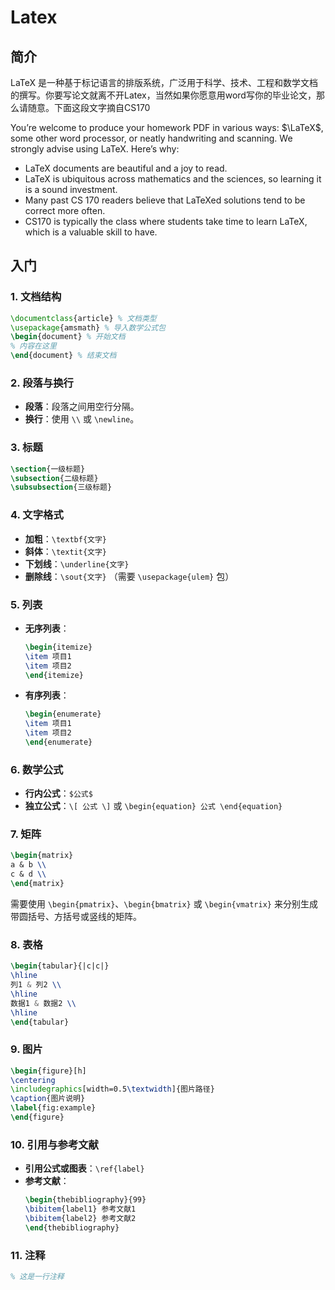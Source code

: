 # Latex
## 简介
LaTeX 是一种基于标记语言的排版系统，广泛用于科学、技术、工程和数学文档的撰写。你要写论文就离不开Latex，当然如果你愿意用word写你的毕业论文，那么请随意。下面这段文字摘自CS170

You’re welcome to produce your homework PDF in various ways: $\LaTeX$, some other word processor, or neatly handwriting and scanning. We strongly advise using LaTeX. Here’s why:
* LaTeX documents are beautiful and a joy to read.
* LaTeX is ubiquitous across mathematics and the sciences, so learning it is a sound investment.
* Many past CS 170 readers believe that LaTeXed solutions tend to be correct more often.
* CS170 is typically the class where students take time to learn LaTeX, which is a valuable skill to have.

## 入门
### 1. 文档结构
```latex
\documentclass{article} % 文档类型
\usepackage{amsmath} % 导入数学公式包
\begin{document} % 开始文档
% 内容在这里
\end{document} % 结束文档
```

### 2. 段落与换行
- **段落**：段落之间用空行分隔。
- **换行**：使用 `\\` 或 `\newline`。

### 3. 标题
```latex
\section{一级标题}
\subsection{二级标题}
\subsubsection{三级标题}
```

### 4. 文字格式
- **加粗**：`\textbf{文字}`
- **斜体**：`\textit{文字}`
- **下划线**：`\underline{文字}`
- **删除线**：`\sout{文字}` （需要 `\usepackage{ulem}` 包）

### 5. 列表
- **无序列表**：
    ```latex
    \begin{itemize}
    \item 项目1
    \item 项目2
    \end{itemize}
    ```
- **有序列表**：
    ```latex
    \begin{enumerate}
    \item 项目1
    \item 项目2
    \end{enumerate}
    ```

### 6. 数学公式
- **行内公式**：`$公式$`
- **独立公式**：` \[ 公式 \] ` 或 ` \begin{equation} 公式 \end{equation} `

### 7. 矩阵
```latex
\begin{matrix}
a & b \\
c & d \\
\end{matrix}
```
需要使用 `\begin{pmatrix}`、`\begin{bmatrix}` 或 `\begin{vmatrix}` 来分别生成带圆括号、方括号或竖线的矩阵。

### 8. 表格
```latex
\begin{tabular}{|c|c|}
\hline
列1 & 列2 \\
\hline
数据1 & 数据2 \\
\hline
\end{tabular}
```

### 9. 图片
```latex
\begin{figure}[h]
\centering
\includegraphics[width=0.5\textwidth]{图片路径}
\caption{图片说明}
\label{fig:example}
\end{figure}
```

### 10. 引用与参考文献
- **引用公式或图表**：`\ref{label}`
- **参考文献**：
    ```latex
    \begin{thebibliography}{99}
    \bibitem{label1} 参考文献1
    \bibitem{label2} 参考文献2
    \end{thebibliography}
    ```

### 11. 注释
```latex
% 这是一行注释
```